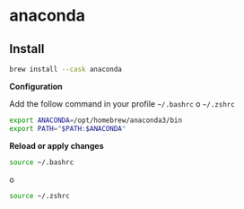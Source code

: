 # anaconda

## Install

```bash
brew install --cask anaconda
```

**Configuration**

Add the follow command in your profile `~/.bashrc` o `~/.zshrc`

```bash
export ANACONDA=/opt/homebrew/anaconda3/bin
export PATH="$PATH:$ANACONDA"
```

**Reload or apply changes**

```bash
source ~/.bashrc
```

o

```bash
source ~/.zshrc
```
